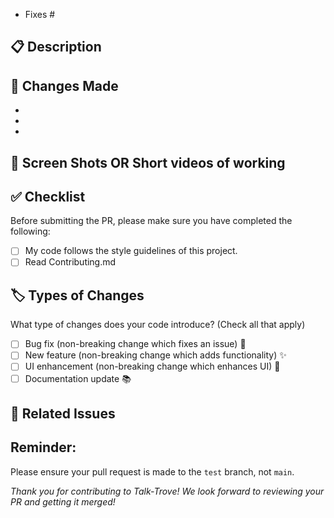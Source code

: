 
<!-- List any issues related to this PR. Link them using "Fixes #issue-number" to automatically close them when the PR is merged. -->

- Fixes #


## 📋 Description

<!-- Please provide a brief description of your changes and explain the purpose of the PR. -->

## 🔨 Changes Made

<!-- List the changes made in this PR. If it fixes an issue, please include the issue number (e.g., Fixes #123). -->

- 
- 
- 

## 🔨 Screen Shots OR Short videos of working

<!-- Attach ss or short videos of the chnages which u made. -->


## ✅ Checklist

Before submitting the PR, please make sure you have completed the following:

- [ ] My code follows the style guidelines of this project.
- [ ] Read Contributing.md

## 🏷️ Types of Changes

What type of changes does your code introduce? (Check all that apply)

- [ ] Bug fix (non-breaking change which fixes an issue) 🐛
- [ ] New feature (non-breaking change which adds functionality) ✨
- [ ] UI enhancement (non-breaking change which enhances UI) 🎨
- [ ] Documentation update 📚

## 🤝 Related Issues


## Reminder:
Please ensure your pull request is made to the `test` branch, not `main`.

*Thank you for contributing to Talk-Trove! We look forward to reviewing your PR and getting it merged!*
